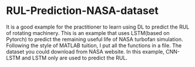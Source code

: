 # RUL-Prediction-NASA-dataset
It is a good example for the practitioner to learn using DL to predict the RUL of rotating machinery. 
This is an example that uses LSTM(based on Pytorch) to predict the remaining useful life of NASA turbofan simulation. 
Following the style of MATLAB tuition, I put all the functions in a file. 
The dataset you could download from NASA website. 
In this example, CNN-LSTM and LSTM only are used to predict the RUL. 
